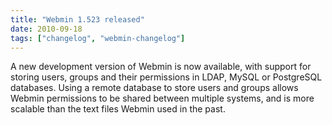 ```yaml
---
title: "Webmin 1.523 released"
date: 2010-09-18
tags: ["changelog", "webmin-changelog"]
---
```


A new development version of Webmin is now available, with support for storing users, groups and their permissions in LDAP, MySQL or PostgreSQL databases. Using a remote database to store users and groups allows Webmin permissions to be shared between multiple systems, and is more scalable than the text files Webmin used in the past.
